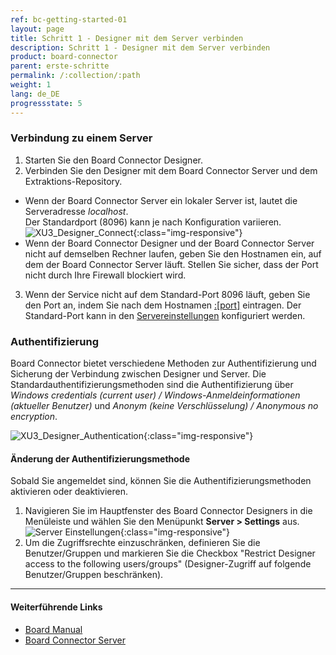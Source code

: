 ```yaml
---
ref: bc-getting-started-01
layout: page
title: Schritt 1 - Designer mit dem Server verbinden
description: Schritt 1 - Designer mit dem Server verbinden
product: board-connector
parent: erste-schritte
permalink: /:collection/:path
weight: 1
lang: de_DE
progressstate: 5
---
```

### Verbindung zu einem Server
1. Starten Sie den Board Connector Designer.
2. Verbinden Sie den Designer mit dem Board Connector Server und dem Extraktions-Repository.
- Wenn der Board Connector Server ein lokaler Server ist, lautet die Serveradresse *localhost*.<br>
Der Standardport (8096) kann je nach Konfiguration variieren.  
![XU3_Designer_Connect](/img/content/board/bc_connect_screen.png){:class="img-responsive"}
- Wenn der Board Connector Designer und der Board Connector Server nicht auf demselben Rechner laufen, geben Sie den Hostnamen ein, auf dem der Board Connector Server läuft. Stellen Sie sicher, dass der Port nicht durch Ihre Firewall blockiert wird.
3. Wenn der Service nicht auf dem Standard-Port 8096 läuft, geben Sie den Port an, indem Sie nach dem Hostnamen [:[port]](../server/ports) eintragen.
Der Standard-Port kann in den [Servereinstellungen](../server/server_einstellungen) konfiguriert werden.

### Authentifizierung
Board Connector bietet verschiedene Methoden zur Authentifizierung und Sicherung der Verbindung zwischen Designer und Server. Die Standardauthentifizierungsmethoden sind die Authentifizierung über  *Windows credentials (current user) / Windows-Anmeldeinformationen (aktueller Benutzer)* und *Anonym (keine Verschlüsselung) / Anonymous no encryption*.

![XU3_Designer_Authentication](/img/content/board/bc_Designer_Authentication.png){:class="img-responsive"}

#### Änderung der Authentifizierungsmethode
Sobald Sie angemeldet sind, können Sie die Authentifizierungsmethoden aktivieren oder deaktivieren. <br>
1. Navigieren Sie im Hauptfenster des Board Connector Designers in die Menüleiste und wählen Sie den Menüpunkt **Server > Settings** aus.  
![Server Einstellungen](/img/content/Server-Settings.png){:class="img-responsive"}
2. Um die Zugriffsrechte einzuschränken, definieren Sie die Benutzer/Gruppen und markieren Sie die Checkbox "Restrict Designer access to the following users/groups" (Designer-Zugriff auf folgende Benutzer/Gruppen beschränken).

****
#### Weiterführende Links
- [Board Manual](https://www.boardmanual.com/)
- [Board Connector Server](../server)

